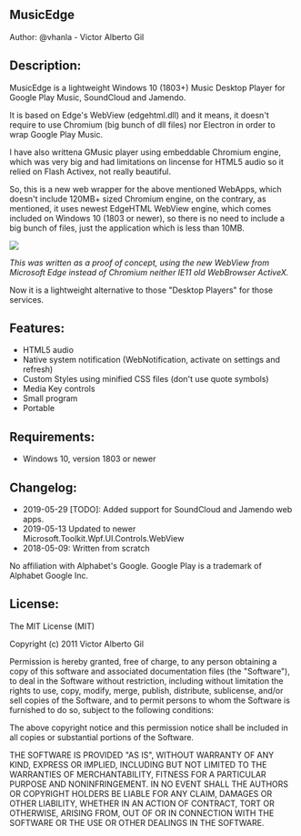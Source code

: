MusicEdge
------------------------
Author: @vhanla - Victor Alberto Gil 


Description:
-----------
MusicEdge is a lightweight Windows 10 (1803+) Music Desktop Player for
Google Play Music, SoundCloud and Jamendo.

It is based on Edge's WebView (edgehtml.dll) and it means, it doesn't require to use Chromium (big bunch of dll files) nor Electron in order to wrap Google Play Music.

I have also writtena GMusic player using embeddable Chromium engine, which was very big and had limitations on lincense for HTML5 audio so it relied on Flash Activex, not really beautiful.

So, this is a new web wrapper for the above mentioned WebApps, which doesn't include 120MB+ sized Chromium engine, on the contrary, as mentioned, it uses newest EdgeHTML WebView engine, which
comes included on Windows 10 (1803 or newer), so there is no need to include a big bunch of files, just the application which is less than 10MB.

![](https://lh3.googleusercontent.com/3zbz7pzsXrD69cSMPf_QGaTHg23Kawk02wz3dMEgkzXMj4ZP-Hd2LHBs5jjmFwbKUbaya3vLdfwYTg=w1366-h768-no)

_This was written as a proof of concept, using the new WebView from Microsoft Edge instead of Chromium neither IE11 old WebBrowser ActiveX._

Now it is a lightweight alternative to those "Desktop Players" for those services.


Features:
--------

- HTML5 audio 
- Native system notification (WebNotification, activate on settings and refresh)
- Custom Styles using minified CSS files (don't use quote symbols)
- Media Key controls
- Small program
- Portable

Requirements:
------------

- Windows 10, version 1803 or newer

Changelog:
---------
- 2019-05-29
  [TODO]: Added support for SoundCloud and Jamendo web apps.
- 2019-05-13
  Updated to newer Microsoft.Toolkit.Wpf.UI.Controls.WebView
- 2018-05-09:
  Written from scratch 
  
  
No affiliation with Alphabet's Google. Google Play is a trademark of Alphabet Google Inc.  
  
License:
-------

The MIT License (MIT)

Copyright (c) 2011 Victor Alberto Gil

Permission is hereby granted, free of charge, to any person obtaining a copy of this software and associated documentation files (the "Software"), to deal in the Software without restriction, including without limitation the rights to use, copy, modify, merge, publish, distribute, sublicense, and/or sell copies of the Software, and to permit persons to whom the Software is furnished to do so, subject to the following conditions:

The above copyright notice and this permission notice shall be included in all copies or substantial portions of the Software.

THE SOFTWARE IS PROVIDED "AS IS", WITHOUT WARRANTY OF ANY KIND, EXPRESS OR IMPLIED, INCLUDING BUT NOT LIMITED TO THE WARRANTIES OF MERCHANTABILITY, FITNESS FOR A PARTICULAR PURPOSE AND NONINFRINGEMENT. IN NO EVENT SHALL THE AUTHORS OR COPYRIGHT HOLDERS BE LIABLE FOR ANY CLAIM, DAMAGES OR OTHER LIABILITY, WHETHER IN AN ACTION OF CONTRACT, TORT OR OTHERWISE, ARISING FROM, OUT OF OR IN CONNECTION WITH THE SOFTWARE OR THE USE OR OTHER DEALINGS IN THE SOFTWARE.